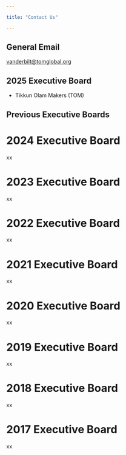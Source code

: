 ```yaml
---

title: "Contact Us"

---
```


## General Email

vanderbilt@tomglobal.org

## 2025 Executive Board

* Tikkun Olam Makers (TOM)

## Previous Executive Boards

# 2024 Executive Board

xx

# 2023 Executive Board 

xx

# 2022 Executive Board

xx

# 2021 Executive Board

xx

# 2020 Executive Board

xx

# 2019 Executive Board

xx

# 2018 Executive Board

xx

# 2017 Executive Board

xx
